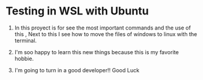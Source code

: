 # Testing in WSL with Ubuntu

1. In this proyect is for see the most important commands and the use of this , Next to this I see how to move the files of windows to linux with the terminal.

2. I'm soo happy to learn this new things because this is my favorite hobbie.


10. I'm going to turn in a good developer!! Good Luck